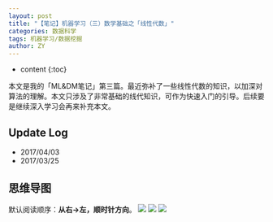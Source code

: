 ```yaml
---
layout: post
title: "【笔记】机器学习（三）数学基础之「线性代数」"
categories: 数据科学
tags: 机器学习/数据挖掘
author: ZY
---
```


* content
{:toc}

本文是我的「ML&DM笔记」第三篇。最近弥补了一些线性代数的知识，以加深对算法的理解。本文只涉及了非常基础的线代知识，可作为快速入门的引导。后续要是继续深入学习会再来补充本文。




## Update Log
- 2017/04/03
- 2017/03/25

## 思维导图
默认阅读顺序：**从右→左，顺时针方向**。
![](https://raw.githubusercontent.com/woaielf/woaielf.github.io/master/_posts/Pic/1703/170325-1.png)
![](https://raw.githubusercontent.com/woaielf/woaielf.github.io/master/_posts/Pic/1703/170325-2.png)
![](https://raw.githubusercontent.com/woaielf/woaielf.github.io/master/_posts/Pic/1703/170325-3.png)



